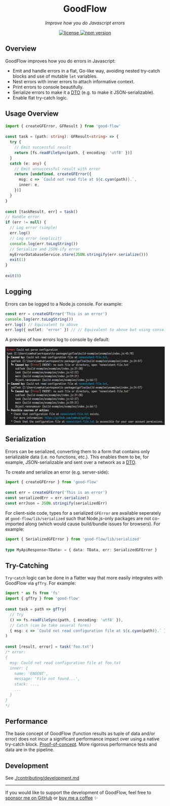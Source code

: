 <h1 align="center">GoodFlow</h1>
<p align="center">
  <em>Improve how you do Javascript errors</em>
</p>

<p align="center">
  <a href="https://img.shields.io/badge/License-MIT-green.svg" target="_blank">
    <img src="https://img.shields.io/badge/License-MIT-green.svg" alt="license" />
  </a>
  <a href="https://badge.fury.io/js/good-flow.svg" target="_blank">
    <img src="https://badge.fury.io/js/good-flow.svg" alt="npm version" />
  </a>
</p>

## Overview

GoodFlow improves how you do errors in Javascript:
* Emit and handle errors in a flat, Go-like way, avoiding nested try-catch blocks and use of mutable `let` variables.
* Nest errors with inner errors to attach informative context.
* Print errors to console beautifully.
* Serialize errors to make it a [DTO](https://en.wikipedia.org/wiki/Data_transfer_object) (e.g. to make it JSON-serializable).
* Enable flat try-catch logic.

## Usage Overview

```typescript
import { createGFError, GFResult } from 'good-flow'

const task = (path: string): GFResult<string> => {
  try {
    // Emit successful result
    return [fs.readFileSync(path, { encoding: 'utf8' })]
  }
  catch (e: any) {
    // Emit unsuccessful result with error
    return [undefined, createGFError({
      msg: c => `Could not read file at ${c.cyan(path)}.`,
      inner: e,
    })]
  }
}

const [taskResult, err] = task()
// Handle error
if (err != null) {
  // Log error (simple)
  err.log()
  // Log error (explicit)
  console.log(err.toLogString())
  // Serialize and JSON-ify error
  myErrorDatabaseService.store(JSON.stringify(err.serialize()))
  exit(1)
}

exit(0)
```

## Logging

Errors can be logged to a Node.js console. For example:

```typescript
const err = createGFError('This is an error')
console.log(err.toLogString())
err.log() // Equivalent to above
err.log({ outlet: 'error' }) // // Equivalent to above but using console.error(...)
```

A preview of how errors log to console by default:

![Logging Preview](./img/img1.png)

## Serialization

Errors can be serialized, converting them to a form that contains only serializable data (i.e. no functions, etc.). This enables them to be, for example, JSON-serializable and sent over a network as a [DTO](https://en.wikipedia.org/wiki/Data_transfer_object).

To create and serialize an error (e.g. server-side):

```typescript
import { createGFError } from 'good-flow'

const err = createGFError('This is an error')
const serializedErr = err.serialize()
const errJson = JSON.stringify(serializedErr)
```

For client-side code, types for a serialized `GFError` are available seperately at `good-flow/lib/serialized` such that Node.js-only packages are not co-imported along (which would cause build/bundle issues for browsers). For example:

```typescript
import { SerializedGFError } from 'good-flow/lib/serialized'

type MyApiResponse<TData> = { data: TData, err: SerializedGFError }
```

## Try-Catching

`Try`-`catch` logic can be done in a flatter way that more easily integrates with GoodFlow via `gfTry`. For example:

```typescript
import * as fs from 'fs'
import { gfTry } from 'good-flow'

const task = path => gfTry(
  // Try
  () => fs.readFileSync(path, { encoding: 'utf8' }),
  // Catch (can be take several forms)
  { msg: c => `Could not read configuration file at ${c.cyan(path)}.` },
)

const [result, error] = task('foo.txt')
/* error:
{  
  msg: Could not read configuration file at foo.txt
  inner: {
    name: 'ENOENT',
    message: 'File not found...',
    stack: ...,
    ...
  }
}
*/
```

## Performance

The base concept of GoodFlow (function results as tuple of data and/or error) does not incur a significant performance impact over using a native try-catch block. [Proof-of-concept](https://jsbench.me/yglfo9fi2y/1). More rigorous performance tests and data are in the pipeline.

## Development

See [./contributing/development.md](./contributing/development.md)

---

If you would like to support the development of GoodFlow, feel free to [sponsor me on GitHub](https://github.com/sponsors/samhuk) or [buy me a coffee](https://www.buymeacoffee.com/samhuk) ✨
